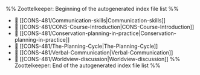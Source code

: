 %% Zoottelkeeper: Beginning of the autogenerated index file list  %%
- 📄 [[CONS-481/Communication-skills|Communication-skills]]
- 📄 [[CONS-481/CONS-Course-Introduction|CONS-Course-Introduction]]
- 📄 [[CONS-481/Conservation-planning-in-practice|Conservation-planning-in-practice]]
- 📄 [[CONS-481/The-Planning-Cycle|The-Planning-Cycle]]
- 📄 [[CONS-481/Verbal-Communication|Verbal-Communication]]
- 📄 [[CONS-481/Worldview-discussion|Worldview-discussion]]
%% Zoottelkeeper: End of the autogenerated index file list  %%
